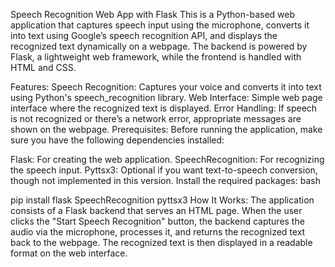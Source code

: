 Speech Recognition Web App with Flask
This is a Python-based web application that captures speech input using the microphone, converts it into text using Google’s speech recognition API, and displays the recognized text dynamically on a webpage. The backend is powered by Flask, a lightweight web framework, while the frontend is handled with HTML and CSS.

Features:
Speech Recognition: Captures your voice and converts it into text using Python's speech_recognition library.
Web Interface: Simple web page interface where the recognized text is displayed.
Error Handling: If speech is not recognized or there’s a network error, appropriate messages are shown on the webpage.
Prerequisites:
Before running the application, make sure you have the following dependencies installed:

Flask: For creating the web application.
SpeechRecognition: For recognizing the speech input.
Pyttsx3: Optional if you want text-to-speech conversion, though not implemented in this version.
Install the required packages:
bash

pip install flask SpeechRecognition pyttsx3
How It Works:
The application consists of a Flask backend that serves an HTML page.
When the user clicks the "Start Speech Recognition" button, the backend captures the audio via the microphone, processes it, and returns the recognized text back to the webpage.
The recognized text is then displayed in a readable format on the web interface.
